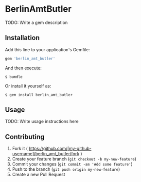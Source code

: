 # BerlinAmtButler

TODO: Write a gem description

## Installation

Add this line to your application's Gemfile:

```ruby
gem 'berlin_amt_butler'
```

And then execute:

    $ bundle

Or install it yourself as:

    $ gem install berlin_amt_butler

## Usage

TODO: Write usage instructions here

## Contributing

1. Fork it ( https://github.com/[my-github-username]/berlin_amt_butler/fork )
2. Create your feature branch (`git checkout -b my-new-feature`)
3. Commit your changes (`git commit -am 'Add some feature'`)
4. Push to the branch (`git push origin my-new-feature`)
5. Create a new Pull Request
